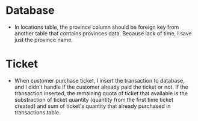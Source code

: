 # Database
- In locations table, the province column should be foreign key from another table that contains provinces data. Because lack of time, I save just the province name.


# Ticket
- When customer purchase ticket, I insert the transaction to database, and I didn't handle if the customer already paid the ticket or not. If the transaction inserted, the remaining quota of ticket that available is the substraction of ticket quantity (quantity from the first time ticket created) and sum of ticket's quantity that already purchased in transactions table. 